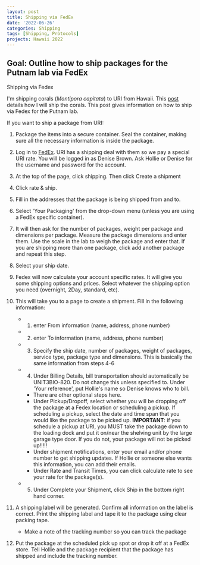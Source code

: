 ```yaml
---
layout: post
title: Shipping via FedEx
date: '2022-06-26'
categories: Shipping
tags: [Shipping, Protocols]
projects: Hawaii 2022
---
```


## Goal: Outline how to ship packages for the Putnam lab via FedEx

Shipping via Fedex 

I'm shipping corals (*Montipora capitata*) to URI from Hawaii. This [post](https://github.com/JillAshey/JillAshey_Putnam_Lab_Notebook/blob/master/_posts/2022-08-27-CoralShipping.md) details how I will ship the corals. This post gives information on how to ship via Fedex for the Putnam lab.

If you want to ship a package from URI: 

1. Package the items into a secure container. Seal the container, making sure all the necessary information is inside the package. 
2. Log in to [FedEx](https://www.fedex.com/en-us/home.html). URI has a shipping deal with them so we pay a special URI rate. You will be logged in as Denise Brown. Ask Hollie or Denise for the username and password for the account.
3. At the top of the page, click shipping. Then click Create a shipment




3. Click rate & ship. 
4. Fill in the addresses that the package is being shipped from and to.
5. Select 'Your Packaging' from the drop-down menu (unless you are using a FedEx specific container).
6. It will then ask for the number of packages, weight per package and dimensions per package. Measure the package dimensions and enter them. Use the scale in the lab to weigh the package and enter that. If you are shipping more than one package, click add another package and repeat this step.
7. Select your ship date. 
8. Fedex will now calculate your account specific rates. It will give you some shipping options and prices. Select whatever the shipping option you need (overnight, 2Day, standard, etc). 
9. This will take you to a page to create a shipment. Fill in the following information: 
	- 1) enter From information (name, address, phone number)
	- 2) enter To information (name, address, phone number)
	- 3) Specify the ship date, number of packages, weight of packages, service type, package type and dimensions. This is basically the same information from steps 4-6
	- 4) Under Billing Details, bill transportation should automatically be UNIT3BIO-820. Do not change this unless specified to. Under 'Your reference', put Hollie's name so Denise knows who to bill.
		- There are other optional steps here. 
		- Under Pickup/Dropoff, select whether you will be dropping off the package at a Fedex location or scheduling a pickup. If scheduling a pickup, select the date and time span that you would like the package to be picked up. **IMPORTANT**: if you schedule a pickup at URI, you MUST take the package down to the loading dock and put it on/near the shelving unit by the large garage type door. If you do not, your package will not be picked up!!!!!
		- Under shipment notifications, enter your email and/or phone number to get shipping updates. If Hollie or someone else wants this information, you can add their emails. 
		- Under Rate and Transit Times, you can click calculate rate to see your rate for the package(s). 
	- 5) Under Complete your Shipment, click Ship in the bottom right hand corner. 
10. A shipping label will be generated. Confirm all information on the label is correct. Print the shipping label and tape it to the package using clear packing tape.
	- Make a note of the tracking number so you can track the package
11. Put the package at the scheduled pick up spot or drop it off at a FedEx store. Tell Hollie and the package recipient that the package has shipped and include the tracking number. 

		
		
		
		
